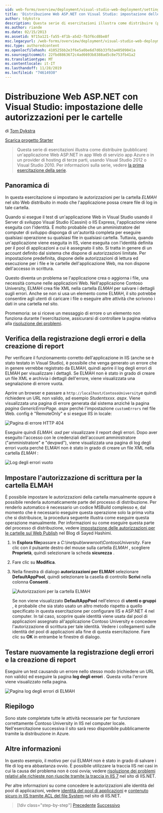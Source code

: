 ```yaml
---
uid: web-forms/overview/deployment/visual-studio-web-deployment/setting-folder-permissions
title: 'Distribuzione Web ASP.NET con Visual Studio: impostazione delle autorizzazioni per le cartelle | Microsoft Docs'
author: tdykstra
description: Questa serie di esercitazioni illustra come distribuire (pubblicare) un'applicazione Web ASP.NET per app Azure servizio app Web o un provider di hosting di terze parti, da usin...
ms.author: riande
ms.date: 02/15/2013
ms.assetid: 9715a121-fa55-4f1b-a5d2-fb3f6cd8be8f
msc.legacyurl: /web-forms/overview/deployment/visual-studio-web-deployment/setting-folder-permissions
msc.type: authoredcontent
ms.openlocfilehash: 410525bb2e3f6e5a0be6d7d6b33fb3a40509041a
ms.sourcegitcommit: 22fbd8863672c4ad6693b8388ad5c8e753fb41a2
ms.translationtype: MT
ms.contentlocale: it-IT
ms.lasthandoff: 11/28/2019
ms.locfileid: "74614930"
---
```

# <a name="aspnet-web-deployment-using-visual-studio-setting-folder-permissions"></a>Distribuzione Web ASP.NET con Visual Studio: impostazione delle autorizzazioni per le cartelle

di [Tom Dykstra](https://github.com/tdykstra)

[Scarica progetto Starter](https://go.microsoft.com/fwlink/p/?LinkId=282627)

> Questa serie di esercitazioni illustra come distribuire (pubblicare) un'applicazione Web ASP.NET in app Web di servizio app Azure o in un provider di hosting di terze parti, usando Visual Studio 2012 o Visual Studio 2010. Per informazioni sulla serie, vedere [la prima esercitazione della serie](introduction.md).

## <a name="overview"></a>Panoramica di

In questa esercitazione si impostano le autorizzazioni per la cartella *ELMAH* nel sito Web distribuito in modo che l'applicazione possa creare file di log in tale cartella.

Quando si esegue il test di un'applicazione Web in Visual Studio usando il Server di sviluppo Visual Studio (Cassini) o IIS Express, l'applicazione viene eseguita con l'identità. È molto probabile che un amministratore del computer di sviluppo disponga di un'autorità completa per eseguire qualsiasi operazione su qualsiasi file in qualsiasi cartella. Tuttavia, quando un'applicazione viene eseguita in IIS, viene eseguita con l'identità definita per il pool di applicazioni a cui è assegnato il sito. Si tratta in genere di un account definito dal sistema che dispone di autorizzazioni limitate. Per impostazione predefinita, dispone delle autorizzazioni di lettura ed esecuzione per i file e le cartelle dell'applicazione Web, ma non dispone dell'accesso in scrittura.

Questo diventa un problema se l'applicazione crea o aggiorna i file, una necessità comune nelle applicazioni Web. Nell'applicazione Contoso University, ELMAH crea file XML nella cartella *ELMAH* per salvare i dettagli sugli errori. Anche se non si usa un elemento come ELMAH, il sito potrebbe consentire agli utenti di caricare i file o eseguire altre attività che scrivono i dati in una cartella nel sito.

Promemoria: se si riceve un messaggio di errore o un elemento non funziona durante l'esercitazione, assicurarsi di controllare la pagina relativa alla [risoluzione dei problemi](troubleshooting.md).

## <a name="test-error-logging-and-reporting"></a>Verifica della registrazione degli errori e della creazione di report

Per verificare il funzionamento corretto dell'applicazione in IIS (anche se è stato testato in Visual Studio), è possibile che venga generato un errore che in genere verrebbe registrato da ELMAH, quindi aprire il log degli errori di ELMAH per visualizzare i dettagli. Se ELMAH non è stato in grado di creare un file XML e archivia i dettagli dell'errore, viene visualizzata una segnalazione di errore vuota.

Aprire un browser e passare a `http://localhost/ContosoUniversity`e quindi richiedere un URL non valido, ad esempio *Studentsxxx. aspx*. Viene visualizzata una pagina di errore generata dal sistema anziché la pagina *pagina GenericErrorPage. aspx* perché l'impostazione `customErrors` nel file Web. config è "RemoteOnly" e si esegue IIS in locale:

![Pagina di errore HTTP 404](setting-folder-permissions/_static/image1.png)

Eseguire quindi *ELMAH. axd* per visualizzare il report degli errori. Dopo aver eseguito l'accesso con le credenziali dell'account amministratore (&quot;amministratore&quot; e &quot;devpwd&quot;), viene visualizzata una pagina di log degli errori vuota perché ELMAH non è stato in grado di creare un file XML nella cartella *ELMAH* :

![Log degli errori vuoto](setting-folder-permissions/_static/image2.png)

## <a name="set-write-permission-on-the-elmah-folder"></a>Impostare l'autorizzazione di scrittura per la cartella ELMAH

È possibile impostare le autorizzazioni della cartella manualmente oppure è possibile renderla automaticamente parte del processo di distribuzione. Per renderlo automatico è necessario un codice MSBuild complesso e, dal momento che è necessario eseguire questa operazione solo la prima volta che si distribuisce, la procedura seguente illustra come eseguire questa operazione manualmente. Per informazioni su come eseguire questa parte del processo di distribuzione, vedere [impostazione delle autorizzazioni per le cartelle sul Web Publish](http://sedodream.com/2011/11/08/SettingFolderPermissionsOnWebPublish.aspx) nel Blog di Sayed Hashimi.

1. In **Esplora file**passare a *C:\inetpub\wwwroot\ContosoUniversity*. Fare clic con il pulsante destro del mouse sulla cartella *ELMAH* , scegliere **Proprietà**, quindi selezionare la scheda **sicurezza** .
2. Fare clic su **Modifica**.
3. Nella finestra di dialogo **autorizzazioni per ELMAH** selezionare **DefaultAppPool**, quindi selezionare la casella di controllo **Scrivi** nella colonna **Consenti** .

    ![Autorizzazioni per la cartella ELMAH](setting-folder-permissions/_static/image3.png)

    Se non viene visualizzato **DefaultAppPool** nell'elenco di **utenti o gruppi** , è probabile che sia stato usato un altro metodo rispetto a quello specificato in questa esercitazione per configurare IIS e ASP.NET 4 nel computer. In tal caso, scoprire quale identità viene usata dal pool di applicazioni assegnato all'applicazione Contoso University e concedere l'autorizzazione di scrittura per tale identità. Vedere i collegamenti sulle identità del pool di applicazioni alla fine di questa esercitazione. Fare clic su **OK** in entrambe le finestre di dialogo.

## <a name="retest-error-logging-and-reporting"></a>Testare nuovamente la registrazione degli errori e la creazione di report

Eseguire un test causando un errore nello stesso modo (richiedere un URL non valido) ed eseguire la pagina **log degli errori** . Questa volta l'errore viene visualizzato nella pagina.

![Pagina log degli errori di ELMAH](setting-folder-permissions/_static/image4.png)

## <a name="summary"></a>Riepilogo

Sono state completate tutte le attività necessarie per far funzionare correttamente Contoso University in IIS nel computer locale. Nell'esercitazione successiva il sito sarà reso disponibile pubblicamente tramite la distribuzione in Azure.

## <a name="more-information"></a>Altre informazioni

In questo esempio, il motivo per cui ELMAH non è stato in grado di salvare i file di log era abbastanza ovvio. È possibile utilizzare la traccia IIS nei casi in cui la causa del problema non è così ovvia; vedere [risoluzione dei problemi relativi alle richieste non riuscite tramite la traccia in IIS 7](https://www.iis.net/learn/troubleshoot/using-failed-request-tracing/troubleshooting-failed-requests-using-tracing-in-iis) nel sito di IIS.NET.

Per altre informazioni su come concedere le autorizzazioni alle identità del pool di applicazioni, vedere [identità del pool di applicazioni](https://www.iis.net/learn/manage/configuring-security/application-pool-identities) e [contenuto sicuro in IIS tramite ACL del file System](https://www.iis.net/learn/get-started/planning-for-security/secure-content-in-iis-through-file-system-acls) nel sito di IIS.NET.

> [!div class="step-by-step"]
> [Precedente](deploying-to-iis.md)
> [Successivo](deploying-to-production.md)
